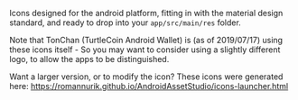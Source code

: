 Icons designed for the android platform, fitting in with the material design standard, and ready to drop into your `app/src/main/res` folder.

Note that TonChan (TurtleCoin Android Wallet) is (as of 2019/07/17) using these icons itself - So you may want to consider using a slightly different logo, to allow the apps to be distinguished.

Want a larger version, or to modify the icon? These icons were generated here: https://romannurik.github.io/AndroidAssetStudio/icons-launcher.html
